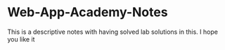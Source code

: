 # Web-App-Academy-Notes
This is a descriptive notes with having solved lab solutions in this. I hope you like it
